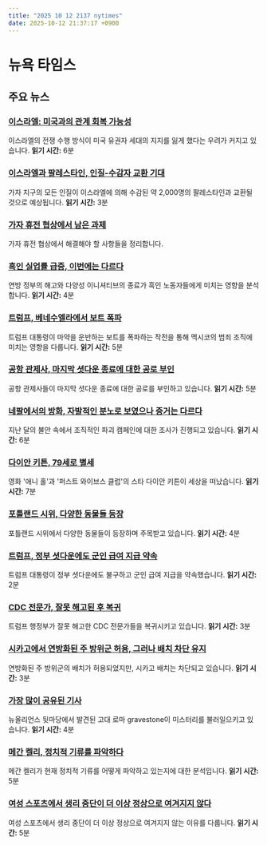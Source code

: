 ```yaml
---
title: "2025 10 12 2137 nytimes"
date: 2025-10-12 21:37:17 +0900
---
```


# 뉴욕 타임스
## 주요 뉴스

### [이스라엘: 미국과의 관계 회복 가능성](https://www.nytimes.com/2025/10/12/world/middleeast/israel-us-polls-support.html)
이스라엘의 전쟁 수행 방식이 미국 유권자 세대의 지지를 잃게 했다는 우려가 커지고 있습니다. **읽기 시간:** 6분

### [이스라엘과 팔레스타인, 인질-수감자 교환 기대](https://www.nytimes.com/2025/10/12/world/middleeast/israel-gaza-hostages-prisoners-ceasefire.html)
가자 지구의 모든 인질이 이스라엘에 의해 수감된 약 2,000명의 팔레스타인과 교환될 것으로 예상됩니다. **읽기 시간:** 3분

### [가자 휴전 협상에서 남은 과제](https://www.nytimes.com/interactive/2025/10/10/world/middleeast/gaza-ceasefire-deal-israel.html)
가자 휴전 협상에서 해결해야 할 사항들을 정리합니다.

### [흑인 실업률 급증, 이번에는 다르다](https://www.nytimes.com/2025/10/12/business/economy/black-unemployment-federal-layoffs-diversity-initiatives.html)
연방 정부의 해고와 다양성 이니셔티브의 종료가 흑인 노동자들에게 미치는 영향을 분석합니다. **읽기 시간:** 4분

### [트럼프, 베네수엘라에서 보트 폭파](https://www.nytimes.com/2025/10/12/world/americas/mexico-drugs-venezuela-us-military.html)
트럼프 대통령이 마약을 운반하는 보트를 폭파하는 작전을 통해 멕시코의 범죄 조직에 미치는 영향을 다룹니다. **읽기 시간:** 5분

### [공항 관제사, 마지막 셧다운 종료에 대한 공로 부인](https://www.nytimes.com/2025/10/12/us/politics/air-traffic-controllers-shutdown.html)
공항 관제사들이 마지막 셧다운 종료에 대한 공로를 부인하고 있습니다. **읽기 시간:** 5분

### [네팔에서의 방화, 자발적인 분노로 보였으나 증거는 다르다](https://www.nytimes.com/2025/10/12/world/asia/nepal-protests-genz-arson.html)
지난 달의 불안 속에서 조직적인 파괴 캠페인에 대한 조사가 진행되고 있습니다. **읽기 시간:** 6분

### [다이안 키튼, 79세로 별세](https://www.nytimes.com/2025/10/11/movies/diane-keaton-dead.html)
영화 '애니 홀'과 '퍼스트 와이브스 클럽'의 스타 다이안 키튼이 세상을 떠났습니다. **읽기 시간:** 7분

### [포틀랜드 시위, 다양한 동물들 등장](https://www.nytimes.com/2025/10/11/us/politics/portland-protests.html)
포틀랜드 시위에서 다양한 동물들이 등장하며 주목받고 있습니다. **읽기 시간:** 4분

### [트럼프, 정부 셧다운에도 군인 급여 지급 약속](https://www.nytimes.com/2025/10/11/us/politics/trump-troops-pay-shutdown.html)
트럼프 대통령이 정부 셧다운에도 불구하고 군인 급여 지급을 약속했습니다. **읽기 시간:** 2분

### [CDC 전문가, 잘못 해고된 후 복귀](https://www.nytimes.com/2025/10/11/health/cdc-layoffs-measles.html)
트럼프 행정부가 잘못 해고한 CDC 전문가들을 복귀시키고 있습니다. **읽기 시간:** 3분

### [시카고에서 연방화된 주 방위군 허용, 그러나 배치 차단 유지](https://www.nytimes.com/2025/10/11/us/national-guard-chicago.html)
연방화된 주 방위군의 배치가 허용되었지만, 시카고 배치는 차단되고 있습니다. **읽기 시간:** 3분

### [가장 많이 공유된 기사](https://www.nytimes.com/2025/10/10/us/roman-tablet-new-orleans.html)
뉴올리언스 뒷마당에서 발견된 고대 로마 gravestone이 미스터리를 불러일으키고 있습니다. **읽기 시간:** 4분

### [메간 켈리, 정치적 기류를 파악하다](https://www.nytimes.com/2025/10/06/opinion/republicans-conspiracies-charlie-kirk.html)
메간 켈리가 현재 정치적 기류를 어떻게 파악하고 있는지에 대한 분석입니다. **읽기 시간:** 5분

### [여성 스포츠에서 생리 중단이 더 이상 정상으로 여겨지지 않다](https://www.nytimes.com/athletic/6707397/2025/10/10/phillies-orion-kerkering-pitcher-error-response/)
여성 스포츠에서 생리 중단이 더 이상 정상으로 여겨지지 않는 이유를 다룹니다. **읽기 시간:** 5분